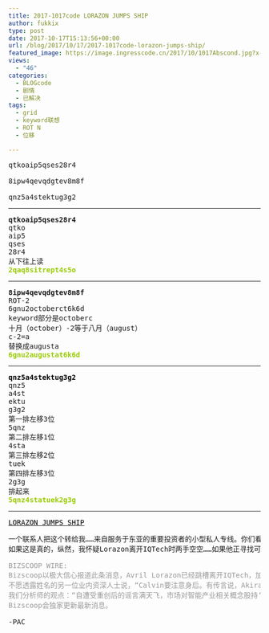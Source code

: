 ```yaml
---
title: 2017-1017code LORAZON JUMPS SHIP
author: fukkix
type: post
date: 2017-10-17T15:13:56+00:00
url: /blog/2017/10/17/2017-1017code-lorazon-jumps-ship/
featured_image: https://image.ingresscode.cn/2017/10/1017Abscond.jpg?x-oss-process=image/resize,m_fill,w_700,h_220
views:
  - "46"
categories:
  - BLOGcode
  - 剧情
  - 已解决
tags:
  - grid
  - keyword联想
  - ROT N
  - 位移

---
```

<pre>qtkoaip5qses28r4

8ipw4qevqdgtev8m8f

qnz5a4stektug3g2
<!--more--></pre>

* * *

<pre><strong>qtkoaip5qses28r4
</strong>qtko
aip5
qses
28r4
从下往上读<strong>
<span style="color: #99cc00;">2qaq8sitrept4s5o</span></strong></pre>

* * *

<pre><strong>8ipw4qevqdgtev8m8f
</strong>ROT-2
6gnu2octoberct6k6d
keyword部分是octoberc 
十月（october）-2等于八月（august）
c-2=a
替换成augusta<strong>
<span style="color: #99cc00;">6gnu2augustat6k6d</span></strong></pre>

* * *

<pre><strong><span style="color: #99cc00;"><span style="color: #000000;">qnz5a4stektug3g2</span>
</span></strong>qnz5
a4st
ektu
g3g2
第一排左移3位
5qnz
第二排左移1位
4sta
第三排左移2位
tuek
第四排左移3位
2g3g
排起来<strong>
<span style="color: #99cc00;">5qnz4statuek2g3g</span></strong></pre>

* * *

<pre><a href="http://investigate.ingress.com/2017/10/17/lorazon-jumps-ship/"><span style="color: #000000;">LORAZON JUMPS SHIP</span></a><strong>
</strong></pre>

<pre>一个联系人把这个转给我……来自服务于东亚的重要投资者的小型私人专线。你们看看有什么可以用到的……
如果这是真的，纵然，我怀疑Lorazon离开IQTech时两手空空……如果他正寻找可以软着陆的下家，他会需要一点甜头。

<span style="color: #999999;">BIZSCOOP WIRE: </span>
<span style="color: #999999;">Bizscoop以极大信心报道此条消息，Avril Lorazon已经跳槽离开IQTech，加入了Hulong环球的前沿研究部门（Forward Research Division）。据悉因为这次离职， Ezekiel Calvin目前成为了IQtech的代理人。“Calvin和Lorazon的关系一直让人苦恼。”一名业内人士说，“这一点都不奇怪。我不认为新闻会对IQTech的股价有多大影响，毕竟和国情局在NL1331的采购交易上已经遭受损失了，这本身是由于他们的公关大师Ken Owen被谋杀引起的震荡。”</span>
<span style="color: #999999;">不愿透露姓名的另一位业内资深人士说，“Calvin要注意身后。有传言说，Akira Tsukasa正在准备坐上IQTech的龙椅，理由是她善意接手了NLPRIME项目。具有讽刺意味的是，2011年Calvin还在领导Niantic项目的时候发起的这个项目。”</span>
<span style="color: #999999;">我们分析师的观点：“自遭受重创后的谣言满天飞，市场对智能产业相关概念股持‘观望态度’。”私人智能领域近二十年来一直很可靠，所以没人期待大冲突，尽管最近发生的事件和谣言表示相关重要角色正被密切关注。</span>
<span style="color: #999999;">Bizscoop会独家更新最新消息。</span>

-PAC</pre>